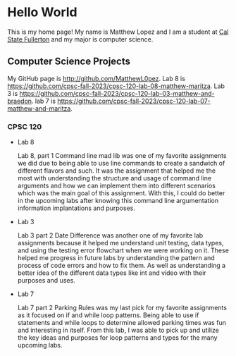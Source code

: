 # Hello World

This is my home page! My name is Matthew Lopez and I am a student at [Cal State Fullerton](http://www.fullerton.edu/) and my major is computer science.

## Computer Science Projects

My GitHub page is http://github.com/MatthewL0pez.
Lab 8 is https://github.com/cpsc-fall-2023/cpsc-120-lab-08-matthew-maritza.
Lab 3 is https://github.com/cpsc-fall-2023/cpsc-120-lab-03-matthew-and-braedon. 
lab 7 is https://github.com/cpsc-fall-2023/cpsc-120-lab-07-matthew-and-maritza.

### CPSC 120

* Lab 8

    Lab 8, part 1 Command line mad lib was one of my favorite assignments we did due to being able to use line commands to create a sandwich of different flavors and such. It was the assignment that helped me the most with understanding the structure and usage of command line arguments and how we can implement them into different scenarios which was the main goal of this assignment. With this, I could do better in the upcoming labs after knowing this command line argumentation information implantations and purposes.    

* Lab 3
    
    Lab 3 part 2 Date Difference was another one of my favorite lab assignments because it helped me understand unit testing, data types, and using the testing error flowchart when we were working on it. These helped me progress in future labs by understanding the pattern and process of code errors and how to fix them. As well as understanding a better idea of the different data types like int and video with their purposes and uses. 

* Lab 7 

    Lab 7 part 2 Parking Rules was my last pick for my favorite assignments as it focused on if and while loop patterns. Being able to use if statements and while loops to determine allowed parking times was fun and interesting in itself. From this lab, I was able to pick up and utilize the key ideas and purposes for loop patterns and types for the many upcoming labs.




